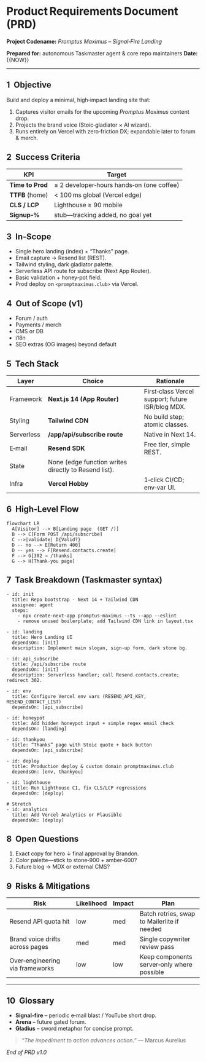 # Product Requirements Document (PRD)

**Project Codename:** *Promptus Maximus – Signal‑Fire Landing*

**Prepared for:** autonomous Taskmaster agent & core repo maintainers
**Date:** {{NOW}}

---

## 1  Objective

Build and deploy a minimal, high‑impact landing site that:

1. Captures visitor emails for the upcoming *Promptus Maximus* content drop.
2. Projects the brand voice (Stoic‑gladiator × AI wizard).
3. Runs entirely on Vercel with zero‑friction DX; expandable later to forum & merch.

## 2  Success Criteria

| KPI              | Target                                    |
| ---------------- | ----------------------------------------- |
| **Time to Prod** | ≤ 2 developer‑hours hands‑on (one coffee) |
| **TTFB** (home)  | < 100 ms global (Vercel edge)             |
| **CLS / LCP**    | Lighthouse ≥ 90 mobile                    |
| **Signup‑%**     | stub—tracking added, no goal yet          |

## 3  In‑Scope

* Single hero landing (index) + “Thanks” page.
* Email capture → Resend list (REST).
* Tailwind styling, dark gladiator palette.
* Serverless API route for subscribe (Next App Router).
* Basic validation + honey‑pot field.
* Prod deploy on `<promptmaximus.club>` via Vercel.

## 4  Out of Scope (v1)

* Forum / auth
* Payments / merch
* CMS or DB
* i18n
* SEO extras (OG images) beyond default

## 5  Tech Stack

| Layer      | Choice                                               | Rationale                                        |
| ---------- | ---------------------------------------------------- | ------------------------------------------------ |
| Framework  | **Next.js 14 (App Router)**                          | First‑class Vercel support; future ISR/blog MDX. |
| Styling    | **Tailwind CDN**                                     | No build step; atomic classes.                   |
| Serverless | **/app/api/subscribe route**                         | Native in Next 14.                               |
| E‑mail     | **Resend SDK**                                       | Free tier, simple REST.                          |
| State      | None (edge function writes directly to Resend list). |                                                  |
| Infra      | **Vercel Hobby**                                     | 1‑click CI/CD; env‑var UI.                       |

## 6  High‑Level Flow

```mermaid
flowchart LR
  A[Visitor] --> B[Landing page  (GET /)]
  B --> C[Form POST /api/subscribe]
  C -->|validate| D{Valid?}
  D -- no --> E[Return 400]
  D -- yes --> F[Resend.contacts.create]
  F --> G[302 → /thanks]
  G --> H[Thank‑you page]
```

## 7  Task Breakdown (Taskmaster syntax)

```taskmaster
- id: init
  title: Repo bootstrap ‑ Next 14 + Tailwind CDN
  assignee: agent
  steps:
    - npx create-next-app promptus-maximus --ts --app --eslint
    - remove unused boilerplate; add Tailwind CDN link in layout.tsx

- id: landing
  title: Hero Landing UI
  dependsOn: [init]
  description: Implement main slogan, sign‑up form, dark stone bg.

- id: api_subscribe
  title: /api/subscribe route
  dependsOn: [init]
  description: Serverless handler; call Resend.contacts.create; redirect 302.

- id: env
  title: Configure Vercel env vars (RESEND_API_KEY, RESEND_CONTACT_LIST)
  dependsOn: [api_subscribe]

- id: honeypot
  title: Add hidden honeypot input + simple regex email check
  dependsOn: [landing]

- id: thankyou
  title: “Thanks” page with Stoic quote + back button
  dependsOn: [api_subscribe]

- id: deploy
  title: Production deploy & custom domain promptmaximus.club
  dependsOn: [env, thankyou]

- id: lighthouse
  title: Run Lighthouse CI, fix CLS/LCP regressions
  dependsOn: [deploy]

# Stretch
- id: analytics
  title: Add Vercel Analytics or Plausible
  dependsOn: [deploy]
```

## 8  Open Questions

1. Exact copy for hero ↓ final approval by Brandon.
2. Color palette—stick to stone‑900 + amber‑600?
3. Future blog → MDX or external CMS?

## 9  Risks & Mitigations

| Risk                            | Likelihood | Impact | Plan                                        |
| ------------------------------- | ---------- | ------ | ------------------------------------------- |
| Resend API quota hit            | low        | med    | Batch retries, swap to Mailerlite if needed |
| Brand voice drifts across pages | med        | med    | Single copywriter review pass               |
| Over‑engineering via frameworks | low        | low    | Keep components server‑only where possible  |

---

## 10  Glossary

* **Signal‑fire** – periodic e‑mail blast / YouTube short drop.
* **Arena** – future gated forum.
* **Gladius** – sword metaphor for concise prompt.

> *“The impediment to action advances action.”*  — Marcus Aurelius

*End of PRD v1.0*

